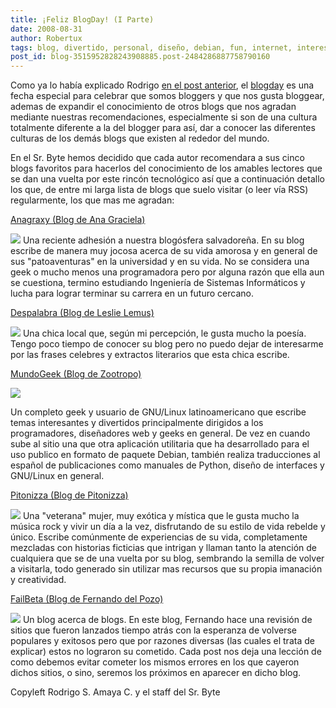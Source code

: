 ```yaml
---
title: ¡Feliz BlogDay! (I Parte)
date: 2008-08-31
author: Robertux
tags: blog, divertido, personal, diseño, debian, fun, internet, interesante, day, geek, happy, computadoras, linux, desarrollo, el salvador
post_id: blog-3515952828243908885.post-2484286887758790160
---
```


Como ya lo había explicado Rodrigo [en el post anterior](http://www.srbyte.com/2008/08/que-es-el-blogday.html), el [blogday](http://www.blogday.org/) es una fecha especial para celebrar que somos bloggers y que nos gusta bloggear, ademas de expandir el conocimiento de otros blogs que nos agradan mediante nuestras recomendaciones, especialmente si son de una cultura totalmente diferente a la del blogger para así, dar a conocer las diferentes culturas de los demás blogs que existen al rededor del mundo.

En el Sr. Byte hemos decidido que cada autor recomendara a sus cinco blogs favoritos para hacerlos del conocimiento de los amables lectores que se dan una vuelta por este rincón tecnológico así que a continuación detallo los que, de entre mi larga lista de blogs que suelo visitar (o leer vía RSS) regularmente, los que mas me agradan:

[Anagraxy (Blog de Ana Graciela)](http://anagraxy.blogspot.com/)

[![](https://1.bp.blogspot.com/_jH77WNrMVRA/SLr78qR2t3I/AAAAAAAACDI/hFEZCSztOEk/s400/blog1.png)](https://1.bp.blogspot.com/_jH77WNrMVRA/SLr78qR2t3I/AAAAAAAACDI/hFEZCSztOEk/s1600-h/blog1.png)
Una reciente adhesión a nuestra blogósfera salvadoreña. En su blog escribe de manera muy jocosa acerca de su vida amorosa y en general de sus "patoaventuras" en la universidad y en su vida. No se considera una geek o mucho menos una programadora pero por alguna razón que ella aun se cuestiona, termino estudiando Ingeniería de Sistemas Informáticos y lucha para lograr terminar su carrera en un futuro cercano.

[Despalabra (Blog de Leslie Lemus)](http://despalabra.blogspot.com/)

[![](https://2.bp.blogspot.com/_jH77WNrMVRA/SLr8KqsPc9I/AAAAAAAACDQ/u7lSmZNbBFg/s400/blog2.png)](https://2.bp.blogspot.com/_jH77WNrMVRA/SLr8KqsPc9I/AAAAAAAACDQ/u7lSmZNbBFg/s1600-h/blog2.png)
Una chica local que, según mi percepción, le gusta mucho la poesía. Tengo poco tiempo de conocer su blog pero no puedo dejar de interesarme por las frases celebres y extractos literarios que esta chica escribe.

[MundoGeek (Blog de Zootropo)](http://mundogeek.net/)

[![](https://4.bp.blogspot.com/_jH77WNrMVRA/SLr8ZhuZVPI/AAAAAAAACDY/q9z2rxc52kM/s400/blog3.png)](https://4.bp.blogspot.com/_jH77WNrMVRA/SLr8ZhuZVPI/AAAAAAAACDY/q9z2rxc52kM/s1600-h/blog3.png)

Un completo geek y usuario de GNU/Linux latinoamericano que escribe temas interesantes y divertidos principalmente dirigidos a los programadores, diseñadores web y geeks en general. De vez en cuando sube al sitio una que otra aplicación utilitaria que ha desarrollado para el uso publico en formato de paquete Debian, también realiza traducciones al español de publicaciones como manuales de Python, diseño de interfaces y GNU/Linux en general.

[Pitonizza (Blog de Pitonizza)](http://www.pitonizza.com/)

[![](https://1.bp.blogspot.com/_jH77WNrMVRA/SLr8l_71pcI/AAAAAAAACDg/JU3lVz1ZnOo/s400/blog5.png)](https://1.bp.blogspot.com/_jH77WNrMVRA/SLr8l_71pcI/AAAAAAAACDg/JU3lVz1ZnOo/s1600-h/blog5.png)
Una "veterana" mujer, muy exótica y mística que le gusta mucho la música rock y vivir un día a la vez, disfrutando de su estilo de vida rebelde y único. Escribe comúnmente de experiencias de su vida, completamente mezcladas con historias ficticias que intrigan y llaman tanto la atención de cualquiera que se de una vuelta por su blog, sembrando la semilla de volver a visitarla, todo generado sin utilizar mas recursos que su propia imanación y creatividad.

[FailBeta (Blog de Fernando del Pozo)](http://www.failbeta.com/)

[![](https://4.bp.blogspot.com/_jH77WNrMVRA/SLr8zNHz-BI/AAAAAAAACDo/_ystQ6G97To/s400/blog4.png)](https://4.bp.blogspot.com/_jH77WNrMVRA/SLr8zNHz-BI/AAAAAAAACDo/_ystQ6G97To/s1600-h/blog4.png)
Un blog acerca de blogs. En este blog, Fernando hace una revisión de sitios que fueron lanzados tiempo atrás con la esperanza de volverse populares y exitosos pero que por razones diversas (las cuales el trata de explicar) estos no lograron su cometido. Cada post nos deja una lección de como debemos evitar cometer los mismos errores en los que cayeron dichos sitios, o sino, seremos los próximos en aparecer en dicho blog.

Copyleft Rodrigo S. Amaya C. y el staff del Sr. Byte